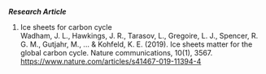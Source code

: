 ***Research Article***<br>
1. Ice sheets for carbon cycle<br>
Wadham, J. L., Hawkings, J. R., Tarasov, L., Gregoire, L. J., Spencer, R. G. M., Gutjahr, M., ... & Kohfeld, K. E. (2019). Ice sheets matter for the global carbon cycle. Nature communications, 10(1), 3567. https://www.nature.com/articles/s41467-019-11394-4
